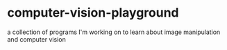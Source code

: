 # computer-vision-playground
a collection of programs I'm working on to learn about image manipulation and computer vision
